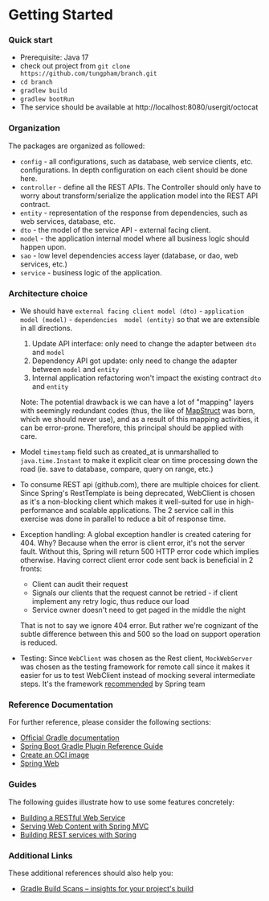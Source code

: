 # Getting Started

### Quick start
* Prerequisite: Java 17
* check out project from `git clone https://github.com/tungpham/branch.git`
* `cd branch`
* `gradlew build`
* `gradlew bootRun`
* The service should be available at http://localhost:8080/usergit/octocat

### Organization

The packages are organized as followed:
* `config` - all configurations, such as database, web service clients, etc. configurations. In depth configuration on 
each client should be done here. 
* `controller` - define all the REST APIs. The Controller should only have to worry about transform/serialize the 
application model into the REST API contract. 
* `entity` - representation of the response from dependencies, such as web services, database, etc.
* `dto` - the model of the service API - external facing client. 
* `model` - the application internal model where all business logic should happen upon.
* `sao` - low level dependencies access layer (database, or dao, web services, etc.) 
* `service` - business logic of the application. 

### Architecture choice
* We should have `external facing client model (dto)` - `application model (model)` - `dependencies 
model (entity)` so that we are extensible in all directions. 
  1. Update API interface: only need to change the adapter between `dto` and `model`
  2. Dependency API got update: only need to change the adapter between `model` and `entity`
  3. Internal application refactoring won't impact the existing contract `dto` and `entity` 

  Note: The potential drawback is we can have a lot of "mapping" layers with seemingly redundant codes (thus, the like of 
[MapStruct](https://mapstruct.org/) was born, which we should never use), and as a result of this mapping activities, 
it can be error-prone. Therefore, this principal should be applied with care.

* Model `timestamp` field such as created_at is unmarshalled to `java.time.Instant` to make it explicit clear on time 
processing down the road (ie. save to database, compare, query on range, etc.) 


* To consume REST api (github.com), there are multiple choices for client. Since Spring's RestTemplate is being 
deprecated, WebClient is chosen as it's a non-blocking client which makes it well-suited for use in high-performance and 
scalable applications. The 2 service call in this exercise was done in parallel to reduce a bit of response time.


* Exception handling: A global exception handler is created catering for 404. Why? Because when the error is client
error, it's not the server fault. Without this, Spring will return 500 HTTP error code which implies otherwise. Having 
correct client error code sent back is beneficial in 2 fronts:
  * Client can audit their request
  * Signals our clients that the request cannot be retried - if client implement any retry logic, thus reduce our load 
  * Service owner doesn't need to get paged in the middle the night

  That is not to say we ignore 404 error. But rather we're cognizant of the subtle difference between this and 500 so 
the load on support operation is reduced. 


* Testing: Since `WebClient` was chosen as the Rest client, `MockWebServer` was chosen as the testing framework for 
remote call since it makes it easier for us to test WebClient instead of mocking several intermediate steps. It's the 
framework [recommended](https://github.com/spring-projects/spring-framework/issues/19852#issuecomment-453452354) by 
Spring team

### Reference Documentation
For further reference, please consider the following sections:

* [Official Gradle documentation](https://docs.gradle.org)
* [Spring Boot Gradle Plugin Reference Guide](https://docs.spring.io/spring-boot/docs/3.0.5/gradle-plugin/reference/html/)
* [Create an OCI image](https://docs.spring.io/spring-boot/docs/3.0.5/gradle-plugin/reference/html/#build-image)
* [Spring Web](https://docs.spring.io/spring-boot/docs/3.0.5/reference/htmlsingle/#web)

### Guides
The following guides illustrate how to use some features concretely:

* [Building a RESTful Web Service](https://spring.io/guides/gs/rest-service/)
* [Serving Web Content with Spring MVC](https://spring.io/guides/gs/serving-web-content/)
* [Building REST services with Spring](https://spring.io/guides/tutorials/rest/)

### Additional Links
These additional references should also help you:

* [Gradle Build Scans – insights for your project's build](https://scans.gradle.com#gradle)

